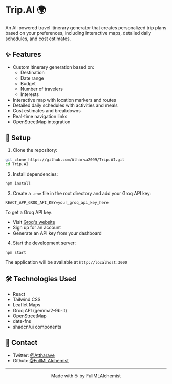 # Trip.AI 🌍

An AI-powered travel itinerary generator that creates personalized trip plans based on your preferences, including interactive maps, detailed daily schedules, and cost estimates.

## ✨ Features

- Custom itinerary generation based on:
  - Destination
  - Date range
  - Budget
  - Number of travelers
  - Interests
- Interactive map with location markers and routes
- Detailed daily schedules with activities and meals
- Cost estimates and breakdowns
- Real-time navigation links
- OpenStreetMap integration

## 🚀 Setup

1. Clone the repository:
```bash
git clone https://github.com/Atharva2099/Trip.AI.git
cd Trip.AI
```

2. Install dependencies:
```bash
npm install
```

3. Create a `.env` file in the root directory and add your Groq API key:
```
REACT_APP_GROQ_API_KEY=your_groq_api_key_here
```

To get a Groq API key:
- Visit [Groq's website](https://groq.com)
- Sign up for an account
- Generate an API key from your dashboard

4. Start the development server:
```bash
npm start
```

The application will be available at `http://localhost:3000`

## 🛠️ Technologies Used

- React
- Tailwind CSS
- Leaflet Maps
- Groq API (gemma2-9b-it)
- OpenStreetMap
- date-fns
- shadcn/ui components

## 📧 Contact

- Twitter: [@Attharave](https://x.com/attharave)
- Github: [@FullMLAlchemist](https://github.com/Atharva2099)

---
<p align="center">
  Made with ☕️  by FullMLAlchemist
</p>
